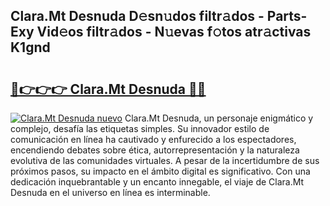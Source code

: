 ## Clara.Mt Desnuda D𝚎sn𝚞dos filtr𝚊dos - Parts-Exy Vid𝚎os filtr𝚊dos - N𝚞evas f𝚘tos atr𝚊ctivas K1gnd

# <h2><a href="http://mb9b45.tromn.icu/?c=Clara.Mt+Desnuda">🔗👉👉👉 Clara.Mt Desnuda 🔗🔗</a></h2>

[![Clara.Mt Desnuda nuevo](https://i.imgur.com/pEAQMta.gif)](http://mb9b45.tromn.icu/?c=Clara.Mt+Desnuda)
Clara.Mt Desnuda, un personaje enigmático y complejo, desafía las etiquetas simples. Su innovador estilo de comunicación en línea ha cautivado y enfurecido a los espectadores, encendiendo debates sobre ética, autorrepresentación y la naturaleza evolutiva de las comunidades virtuales. A pesar de la incertidumbre de sus próximos pasos, su impacto en el ámbito digital es significativo. Con una dedicación inquebrantable y un encanto innegable, el viaje de Clara.Mt Desnuda en el universo en línea es interminable.
